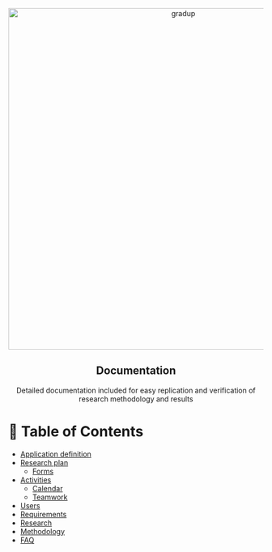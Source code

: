 <p align="center">
  <a href="https://github.com/DarozZero/Fmat-Proyect">
    <img alt="gradup" title="gradup" src="https://imgur.com/3hKNcic.png" width="675" >
  </a>
</p>
<h2 align="center">Documentation</h2>

<p align="center"> Detailed documentation included for easy replication and verification of research methodology and results
    <br> 
</p>

<!-- Table of Contents -->
# :notebook_with_decorative_cover: Table of Contents

- [Application definition](https://github.com/DarozZero/Fmat-Proyect/tree/main/Documentation/Application%20definition)
- [Research plan](https://github.com/DarozZero/Fmat-Proyect/tree/main/Documentation/Research%20plan)
  * [Forms](https://github.com/DarozZero/Fmat-Proyect/tree/main/Documentation/Research%20plan/Forms)
- [Activities](https://github.com/DarozZero/Fmat-Proyect)
  * [Calendar](https://github.com/DarozZero/Fmat-Proyect)
  * [Teamwork](https://github.com/DarozZero/Fmat-Proyect)
- [Users](https://github.com/DarozZero/Fmat-Proyect)
- [Requirements](https://github.com/DarozZero/Fmat-Proyect/tree/main/Documentation/Requirements)
- [Research](https://github.com/DarozZero/Fmat-Proyect)
- [Methodology](https://github.com/DarozZero/Fmat-Proyect/tree/main/Documentation/Methodology)
- [FAQ](https://github.com/DarozZero/Fmat-Proyect)



